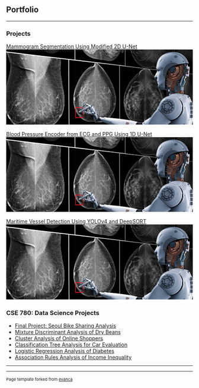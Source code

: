 ## Portfolio

---

### Projects 

[Mammogram Segmentation Using Modified 2D U-Net](/DDSM_Segmentation.html)
<img src="images/AI.png?raw=true"/>

[Blood Pressure Encoder from ECG and PPG Using 1D U-Net](/BPUnet.md)
<img src="images/AI.png?raw=true"/>

[Maritime Vessel Detection Using YOLOv4 and DeepSORT](/BoatID.md)
<img src="images/AI.png?raw=true"/>

<!---
---
[Project 2 Title](/pdf/sample_presentation.pdf)
<img src="images/dummy_thumbnail.jpg?raw=true"/>

---
[Project 3 Title](http://example.com/)
<img src="images/dummy_thumbnail.jpg?raw=true"/>

---

--->

### CSE 780: Data Science Projects

- [Final Project: Seoul Bike Sharing Analysis](/pdf/CSE780/CSE780_Final_Project.pdf)
- [Mixture Discriminant Analysis of Dry Beans](/pdf/CSE780/CSE780_Assignment_5.pdf)
- [Cluster Analysis of Online Shoppers](/pdf/CSE780/CSE780_Assignment_4.pdf)
- [Classification Tree Analysis for Car Evaluation](/pdf/CSE780/CSE780_Assignment_3.pdf)
- [Logistic Regression Analysis of Diabetes](/pdf/CSE780/CSE780_Assignment_2.pdf)
- [Association Rules Analysis of Income Inequality](/pdf/CSE780/CSE780_Assignment_1.pdf)

---




---
<p style="font-size:11px">Page template forked from <a href="https://github.com/evanca/quick-portfolio">evanca</a></p>
<!-- Remove above link if you don't want to attibute -->
